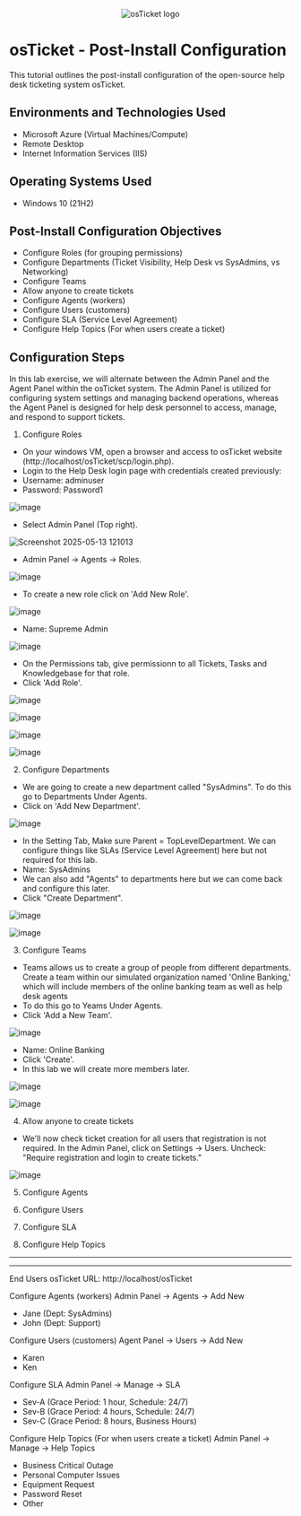 <p align="center">
<img src="https://i.imgur.com/Clzj7Xs.png" alt="osTicket logo"/>
</p>

<h1>osTicket - Post-Install Configuration</h1>
This tutorial outlines the post-install configuration of the open-source help desk ticketing system osTicket.<br />

<h2>Environments and Technologies Used</h2>

- Microsoft Azure (Virtual Machines/Compute)
- Remote Desktop
- Internet Information Services (IIS)

<h2>Operating Systems Used </h2>

- Windows 10</b> (21H2)

<h2>Post-Install Configuration Objectives</h2>

- Configure Roles (for grouping permissions)
- Configure Departments (Ticket Visibility, Help Desk vs SysAdmins, vs Networking)
- Configure Teams
- Allow anyone to create tickets
- Configure Agents (workers)
- Configure Users (customers)
- Configure SLA (Service Level Agreement)
- Configure Help Topics (For when users create a ticket)

<h2>Configuration Steps</h2>

In this lab exercise, we will alternate between the Admin Panel and the Agent Panel within the osTicket system. The Admin Panel is utilized for configuring system settings and managing backend operations, whereas the Agent Panel is designed for help desk personnel to access, manage, and respond to support tickets.

1. Configure Roles

- On your windows VM, open a browser and access to osTicket website (http://localhost/osTicket/scp/login.php).
- Login to the Help Desk login page with credentials created previously:
- Username: adminuser
- Password: Password1

![image](https://github.com/user-attachments/assets/ffa6bb24-8379-48e3-abdb-5554f0357532)

- Select Admin Panel (Top right).

![Screenshot 2025-05-13 121013](https://github.com/user-attachments/assets/ce458901-fc1c-4264-8afb-fdac347a6121)

- Admin Panel -> Agents -> Roles.

![image](https://github.com/user-attachments/assets/e2d384af-362e-4994-8d4c-08dd9e031056)

- To create a new role click on 'Add New Role'.

![image](https://github.com/user-attachments/assets/cfc23e56-143d-477d-b7a1-5f5f651d4927)

- Name: Supreme Admin

![image](https://github.com/user-attachments/assets/7a737702-d23a-473e-8f05-89907d5179d0)

- On the Permissions tab, give permissionn to all Tickets, Tasks and Knowledgebase for that role.
- Click 'Add Role'.

![image](https://github.com/user-attachments/assets/b59d1e0c-fded-47ea-b9fc-285c6ea60e3d)

![image](https://github.com/user-attachments/assets/c8cbcd98-ea13-4580-8bbe-fa9aef733161)

![image](https://github.com/user-attachments/assets/2c80aa7e-4483-4bde-9949-02bc26aff17a)

![image](https://github.com/user-attachments/assets/7eda7026-2b53-4d00-8d3f-e5b66b7195cd)


2. Configure Departments

- We are going to create a new department called "SysAdmins". To do this go to Departments Under Agents.
- Click on 'Add New Department'.

![image](https://github.com/user-attachments/assets/6b40722a-bddb-47f5-a18f-2ea827aa9c59)

- In the Setting Tab, Make sure Parent = TopLevelDepartment. We can configure things like SLAs (Service Level Agreement) here but not required for this lab.
- Name: SysAdmins
- We can also add "Agents" to departments here but we can come back and configure this later.
- Click "Create Department". 

![image](https://github.com/user-attachments/assets/db3dc9b6-f5e2-42ea-97d3-e52c65ed8db2)

![image](https://github.com/user-attachments/assets/5bcbc881-60e0-4f2d-90a9-aa98dc0b28ac)


3. Configure Teams

- Teams allows us to create a group of people from different departments. Create a team within our simulated organization named 'Online Banking,' which will include members of the online banking team as well as help desk agents
- To do this go to Yeams Under Agents.
- Click 'Add a New Team'.

![image](https://github.com/user-attachments/assets/99181406-1717-4ba4-bb20-6deac530c5cd)

- Name: Online Banking
- Click 'Create'.
- In this lab we will create more members later.

![image](https://github.com/user-attachments/assets/57c43f7f-b618-4049-a8f2-4fcd878eed05)

![image](https://github.com/user-attachments/assets/2a4c045c-d19a-4113-bde8-db7d2d353302)


4. Allow anyone to create tickets

- We'll now check ticket creation for all users that registration is not required. In the Admin Panel, click on Settings -> Users. Uncheck: "Require registration and login to create tickets."

![image](https://github.com/user-attachments/assets/18f1775e-44f5-4e0d-9a89-280b77d69e43)

5. Configure Agents



6. Configure Users


7. Configure SLA


8. Configure Help Topics

   


----------------------------------------------------
----------------------------------------------------


End Users osTicket URL:
http://localhost/osTicket 

Configure Agents (workers)
Admin Panel -> Agents -> Add New
- Jane (Dept: SysAdmins)
- John (Dept: Support)

Configure Users (customers)
Agent Panel -> Users -> Add New
- Karen
- Ken

Configure SLA
Admin Panel -> Manage -> SLA
- Sev-A (Grace Period: 1 hour, Schedule: 24/7)
- Sev-B (Grace Period: 4 hours, Schedule: 24/7)
- Sev-C (Grace Period: 8 hours, Business Hours)

Configure Help Topics (For when users create a ticket)
Admin Panel -> Manage -> Help Topics
- Business Critical Outage
- Personal Computer Issues
- Equipment Request
- Password Reset
- Other




